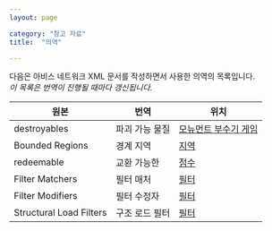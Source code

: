 ```yaml
---
layout: page

category: "참고 자료"
title:  "의역"

---
```


다음은 아비스 네트워크 XML 문서를 작성하면서 사용한 의역의 목록입니다.
<br/>
<i>이 목록은 번역이 진행될 때마다 갱신됩니다.</i>

<div class='table-responsive'>
  <table class='table table-striped table-condensed'>
    <thead>
      <tr>
        <th>원본</th>
        <th>번역</th>
        <th>위치</th>
      </tr>
    </thead>
    <tbody>
      <tr>
        <td>destroyables</td>
        <td>파괴 가능 물질</td>
        <td>
          <a href="/modules/gamemode_dtm">모뉴먼트 부수기 게임</a>
        </td>
      </tr>
      <tr>
        <td>Bounded Regions</td>
        <td>경계 지역</td>
        <td>
          <a href="/modules/regions">지역</a>
        </td>
      </tr>
      <tr>
        <td>redeemable</td>
        <td>교환 가능한</td>
        <td>
          <a href="/modules/scoring">점수</a>
        </td>
      </tr>
      <tr>
        <td>Filter Matchers</td>
        <td>필터 매처</td>
        <td>
          <a href="/modules/filters">필터</a>
        </td>
      </tr>
      <tr>
        <td>Filter Modifiers</td>
        <td>필터 수정자</td>
        <td>
          <a href="/modules/filters">필터</a>
        </td>
      </tr>
      <tr>
        <td>Structural Load Filters</td>
        <td>구조 로드 필터</td>
        <td>
          <a href="/modules/filters">필터</a>
        </td>
      </tr>
    </tbody>
  </table>
</div>
